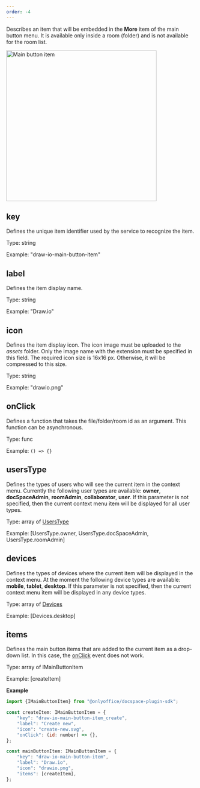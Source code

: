 ```yaml
---
order: -4
---
```


Describes an item that will be embedded in the **More** item of the main button menu. It is available only inside a room (folder) and is not available for the room list.

<img alt="Main button item" src="/assets/images/docspace/main-button-plugin.png" width="400px">

## key

Defines the unique item identifier used by the service to recognize the item.

Type: string

Example: "draw-io-main-button-item"


## label

Defines the item display name.

Type: string

Example: "Draw.io"


## icon

Defines the item display icon. The icon image must be uploaded to the *assets* folder. Only the image name with the extension must be specified in this field. The required icon size is 16x16 px. Otherwise, it will be compressed to this size.

Type: string

Example: "drawio.png"


## onClick

Defines a function that takes the file/folder/room id as an argument. This function can be asynchronous.

Type: func

Example: `() => {}`


## usersType

Defines the types of users who will see the current item in the context menu. Currently the following user types are available: **owner**, **docSpaceAdmin**, **roomAdmin**, **collaborator**, **user**. If this parameter is not specified, then the current context menu item will be displayed for all user types.

Type: array of [UsersType](https://github.com/ONLYOFFICE/docspace-plugin-sdk/blob/master/src/enums/UsersType.ts)

Example: [UsersType.owner, UsersType.docSpaceAdmin, UsersType.roomAdmin]


## devices

Defines the types of devices where the current item will be displayed in the context menu. At the moment the following device types are available: **mobile**, **tablet**, **desktop**. If this parameter is not specified, then the current context menu item will be displayed in any device types.

Type: array of [Devices](https://github.com/ONLYOFFICE/docspace-plugin-sdk/blob/master/src/enums/Devices.ts)

Example: \[Devices.desktop]


## items

Defines the main button items that are added to the current item as a drop-down list. In this case, the [onClick](#onclick) event does not work.

Type: array of IMainButtonItem

Example: \[createItem]


**Example**

``` javascript
import {IMainButtonItem} from "@onlyoffice/docspace-plugin-sdk";

const createItem: IMainButtonItem = {
    "key": "draw-io-main-button-item_create",
    "label": "Create new",
    "icon": "create-new.svg",
    "onClick": (id: number) => {},
};

const mainButtonItem: IMainButtonItem = {
    "key": "draw-io-main-button-item",
    "label": "Draw.io",
    "icon": "drawio.png",
    "items": [createItem],
};
```
